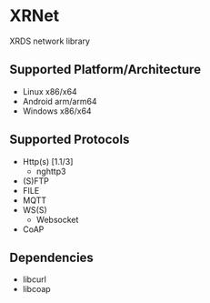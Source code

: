 # XRNet

XRDS network library

## Supported Platform/Architecture

- Linux x86/x64
- Android arm/arm64
- Windows x86/x64

## Supported Protocols

- Http(s) [1.1/3]
  - nghttp3
- (S)FTP
- FILE
- MQTT
- WS(S)
  - Websocket
- CoAP

## Dependencies

- libcurl
- libcoap
